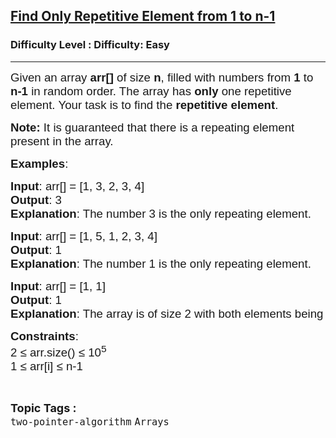 <h2><a href="https://www.geeksforgeeks.org/problems/find-repetitive-element-from-1-to-n-1/1?_gl=1*11g53t7*_up*MQ..*_gs*MQ..&gclid=Cj0KCQjwtpLABhC7ARIsALBOCVqAipIFOaXD17VP3dVNKoIq9TNNCYJ6ymUuPYtzbDqqTTHiajylgR4aAo_wEALw_wcB&gbraid=0AAAAAC9yBkB64Ejpz6MFAgJQ2yqm8qQSh">Find Only Repetitive Element from 1 to n-1</a></h2><h3>Difficulty Level : Difficulty: Easy</h3><hr><div class="problems_problem_content__Xm_eO"><p><span style="font-size: 14pt; font-family: arial, helvetica, sans-serif;">Given an array <strong>arr[]</strong>&nbsp;of size <strong>n</strong>, filled with numbers from <strong>1</strong> to <strong>n-1</strong> in random order. The array has <strong>only</strong> one repetitive element. Your task is to find the <strong>repetitive element</strong>.</span></p>
<p><span style="font-size: 14pt; font-family: arial, helvetica, sans-serif;"><strong>Note:</strong> It is guaranteed that there is a repeating element present in the array.</span></p>
<p><span style="font-size: 14pt; font-family: arial, helvetica, sans-serif;"><strong>Examples</strong>:</span></p>
<pre><span style="font-size: 14pt; font-family: arial, helvetica, sans-serif;"><strong>Input</strong>: arr[] = [1, 3, 2, 3, 4]</span><br><span style="font-size: 14pt; font-family: arial, helvetica, sans-serif;"><strong>Output</strong>: 3 <br><strong>Explanation</strong>: The number 3 is the only repeating element.<br></span></pre>
<pre><span style="font-size: 14pt; font-family: arial, helvetica, sans-serif;"><strong>Input</strong>: arr[] = [1, 5, 1, 2, 3, 4]</span><br><span style="font-size: 14pt; font-family: arial, helvetica, sans-serif;"><strong>Output</strong>: 1&nbsp; <br><strong>Explanation</strong>: The number 1 is the only repeating element.</span></pre>
<pre><span style="font-size: 14pt; font-family: arial, helvetica, sans-serif;"><strong>Input</strong>: arr[] = [1, 1]&nbsp;&nbsp;</span><br><span style="font-size: 14pt; font-family: arial, helvetica, sans-serif;"><strong>Output</strong>: 1</span><br><span style="font-family: arial, helvetica, sans-serif; font-size: 14pt;"><strong>Explanation</strong>: The array is of size 2 with both elements being 1, making 1 the repeating element.</span></pre>
<p><span style="font-size: 14pt; font-family: arial, helvetica, sans-serif;"><strong>Constraints</strong>:</span><br><span style="font-size: 14pt; font-family: arial, helvetica, sans-serif;">2 ≤ arr.size() ≤ 10<sup>5</sup><br>1 ≤ arr[i] ≤ n-1&nbsp;</span></p></div><br><p><span style=font-size:18px><strong>Topic Tags : </strong><br><code>two-pointer-algorithm</code>&nbsp;<code>Arrays</code>&nbsp;